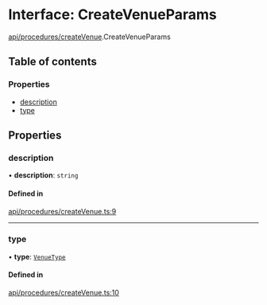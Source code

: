 # Interface: CreateVenueParams

[api/procedures/createVenue](../wiki/api.procedures.createVenue).CreateVenueParams

## Table of contents

### Properties

- [description](../wiki/api.procedures.createVenue.CreateVenueParams#description)
- [type](../wiki/api.procedures.createVenue.CreateVenueParams#type)

## Properties

### description

• **description**: `string`

#### Defined in

[api/procedures/createVenue.ts:9](https://github.com/PolymathNetwork/polymesh-sdk/blob/31dfa0dc/src/api/procedures/createVenue.ts#L9)

___

### type

• **type**: [`VenueType`](../wiki/api.entities.Venue.types.VenueType)

#### Defined in

[api/procedures/createVenue.ts:10](https://github.com/PolymathNetwork/polymesh-sdk/blob/31dfa0dc/src/api/procedures/createVenue.ts#L10)
